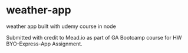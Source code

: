 # weather-app
weather app built with udemy course in node

Submitted with credit to Mead.io as part of GA Bootcamp course for HW BYO-Express-App Assignment.

